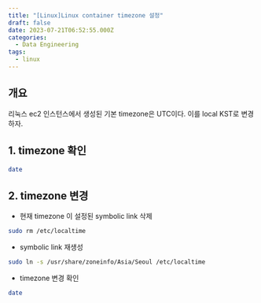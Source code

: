 ```yaml
---
title: "[Linux]Linux container timezone 설정"
draft: false
date: 2023-07-21T06:52:55.000Z
categories:
  - Data Engineering
tags:
  - linux
---
```


## 개요

리눅스 ec2 인스턴스에서 생성된 기본 timezone은 UTC이다. 이를 local KST로 변경하자.

## **1. timezone 확인**

```bash
date
```

## **2. timezone 변경**

- 현재 timezone 이 설정된 symbolic link 삭제

```bash
sudo rm /etc/localtime
```

- symbolic link 재생성

```bash
sudo ln -s /usr/share/zoneinfo/Asia/Seoul /etc/localtime
```

- timezone 변경 확인

```bash
date
```
